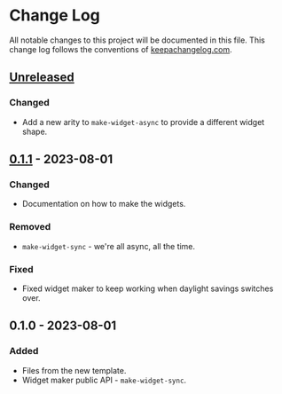 # Change Log
All notable changes to this project will be documented in this file. This change log follows the conventions of [keepachangelog.com](http://keepachangelog.com/).

## [Unreleased]
### Changed
- Add a new arity to `make-widget-async` to provide a different widget shape.

## [0.1.1] - 2023-08-01
### Changed
- Documentation on how to make the widgets.

### Removed
- `make-widget-sync` - we're all async, all the time.

### Fixed
- Fixed widget maker to keep working when daylight savings switches over.

## 0.1.0 - 2023-08-01
### Added
- Files from the new template.
- Widget maker public API - `make-widget-sync`.

[Unreleased]: https://sourcehost.site/your-name/tracks/compare/0.1.1...HEAD
[0.1.1]: https://sourcehost.site/your-name/tracks/compare/0.1.0...0.1.1
